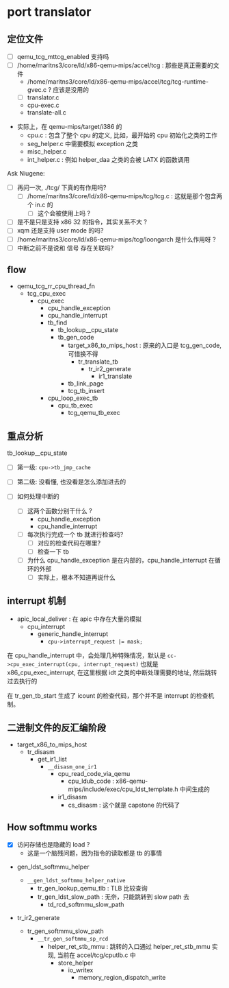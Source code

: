 # port translator

## 定位文件

- [ ] qemu_tcg_mttcg_enabled 支持吗
- [ ] /home/maritns3/core/ld/x86-qemu-mips/accel/tcg : 那些是真正需要的文件
  - /home/maritns3/core/ld/x86-qemu-mips/accel/tcg/tcg-runtime-gvec.c ? 应该是没用的
  - [ ] translator.c
  - cpu-exec.c
  - translate-all.c

- 实际上，在 qemu-mips/target/i386 的
  - cpu.c : 包含了整个 cpu 的定义, 比如，最开始的 cpu 初始化之类的工作
  - seg_helper.c 中需要模拟 exception 之类
  - misc_helper.c
  - int_helper.c : 例如 helper_daa 之类的会被 LATX 的函数调用


Ask Niugene:

- [ ] 再问一次, ./tcg/ 下真的有作用吗?
  - [ ] /home/maritns3/core/ld/x86-qemu-mips/tcg/tcg.c : 这就是那个包含两个 in.c 的
    - [ ] 这个会被使用上吗 ?
- [ ] 是不是只是支持 x86 32 的指令，其实关系不大 ?
- [ ] xqm 还是支持 user mode 的吗?
- [ ] /home/maritns3/core/ld/x86-qemu-mips/tcg/loongarch 是什么作用呀 ? 
- [ ] 中断之前不是说和 信号 存在关联吗?

## flow 
- qemu_tcg_rr_cpu_thread_fn
  - tcg_cpu_exec
    - cpu_exec
      - cpu_handle_exception
      - cpu_handle_interrupt
      - tb_find
        - tb_lookup__cpu_state
        - tb_gen_code
          - target_x86_to_mips_host : 原来的入口是 tcg_gen_code, 可惜换不得
            - tr_translate_tb
              - tr_ir2_generate
                - ir1_translate
          - tb_link_page
          - tcg_tb_insert
      - cpu_loop_exec_tb
        - cpu_tb_exec
          - tcg_qemu_tb_exec

## 重点分析
tb_lookup__cpu_state
- [ ] 第一级: `cpu->tb_jmp_cache`
- [ ] 第二级: 没看懂, 也没看是怎么添加进去的

- [ ] 如何处理中断的
  - [ ] 这两个函数分别干什么 ?
      - cpu_handle_exception
      - cpu_handle_interrupt
  - [ ] 每次执行完成一个 tb 就进行检查吗?
      - [ ] 对应的检查代码在哪里?
      - [ ] 检查一下 tb 
  - [ ] 为什么 cpu_handle_exception 是在内部的，cpu_handle_interrupt 在循环的外部
    - [ ] 实际上，根本不知道再说什么

## interrupt 机制
- apic_local_deliver : 在 apic 中存在大量的模拟
  - cpu_interrupt
    - generic_handle_interrupt
      - `cpu->interrupt_request |= mask;` 

在 cpu_handle_interrupt 中，会处理几种特殊情况，默认是 `cc->cpu_exec_interrupt(cpu, interrupt_request)`
也就是 x86_cpu_exec_interrupt, 在这里根据 idt 之类的中断处理需要的地址, 然后跳转过去执行的


在 tr_gen_tb_start 生成了 icount 的检查代码，那个并不是 interrupt 的检查机制。

## 二进制文件的反汇编阶段
- target_x86_to_mips_host
  - tr_disasm
    - get_ir1_list
      - `__disasm_one_ir1`
        - cpu_read_code_via_qemu
          - cpu_ldub_code : x86-qemu-mips/include/exec/cpu_ldst_template.h 中间生成的
        - ir1_disasm
          - cs_disasm : 这个就是 capstone 的代码了

## How softmmu works
- [x] 访问存储也是隐藏的 load ?
  - 这是一个脑残问题，因为指令的读取都是 tb 的事情

- gen_ldst_softmmu_helper
  - `__gen_ldst_softmmu_helper_native`
    - tr_gen_lookup_qemu_tlb : TLB 比较查询
    - tr_gen_ldst_slow_path : 无奈，只能跳转到 slow path 去
      - td_rcd_softmmu_slow_path

- tr_ir2_generate
  - tr_gen_softmmu_slow_path
    - `__tr_gen_softmmu_sp_rcd`
      - helper_ret_stb_mmu : 跳转的入口通过 helper_ret_stb_mmu 实现, 当前在 accel/tcg/cputlb.c 中
        - store_helper
          - io_writex
            - memory_region_dispatch_write
